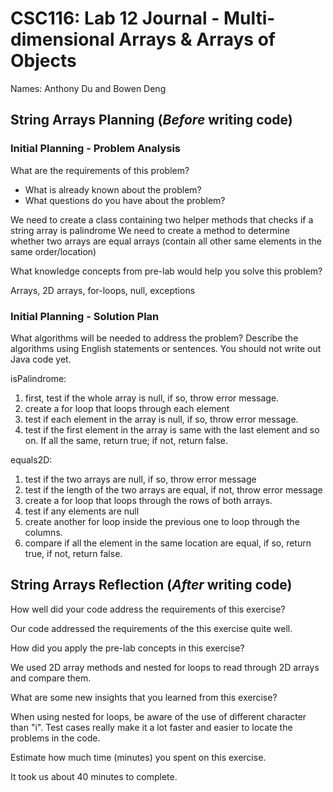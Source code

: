 # CSC116: Lab 12 Journal - Multi-dimensional Arrays & Arrays of Objects

Names: Anthony Du and Bowen Deng

## String Arrays Planning (***Before*** writing code)

### Initial Planning - Problem Analysis

What are the requirements of this problem?

* What is already known about the problem?
* What questions do you have about the problem?

We need to create a class containing two helper methods that checks if a string array is palindrome
We need to create a method to determine whether two arrays are equal arrays (contain all other same elements in the same order/location)


What knowledge concepts from pre-lab would help you solve this problem?

Arrays, 2D arrays, for-loops, null, exceptions

### Initial Planning - Solution Plan

What algorithms will be needed to address the problem? Describe the algorithms using English statements or sentences. You should not write out Java code yet.

isPalindrome:
1. first, test if the whole array is null, if so, throw error message.
2. create a for loop that loops through each element
3. test if each element in the array is null, if so, throw error message.
4. test if the first element in the array is same with the last element and so on. If all the same, return true; if not, return false.

equals2D:
1. test if the two arrays are null, if so, throw error message
2. test if the length of the two arrays are equal, if not, throw error message
3. create a for loop that loops through the rows of both arrays.
4. test if any elements are null
5. create another for loop inside the previous one to loop through the columns.
6. compare if all the element in the same location are equal, if so, return true, if not, return false.

## String Arrays Reflection (***After*** writing code)

How well did your code address the requirements of this exercise?

Our code addressed the requirements of the this exercise quite well.

How did you apply the pre-lab concepts in this exercise?

We used 2D array methods and nested for loops to read through 2D arrays and compare them. 

What are some new insights that you learned from this exercise?

When using nested for loops, be aware of the use of different character than "i".
Test cases really make it a lot faster and easier to locate the problems in the code.

Estimate how much time (minutes) you spent on this exercise.

It took us about 40 minutes to complete.
